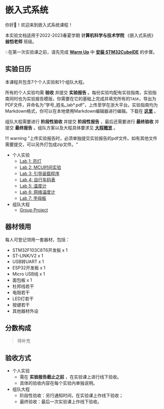 # 嵌入式系统

你好👋！欢迎来到嵌入式系统课程！

本实验文档适用于2022-2023春夏学期 **计算机科学与技术学院** 《嵌入式系统》 **翁恺老师** 班级。

💡在第一次实验课之前，请先完成 **<u>[Warm Up](warm_up.md)</u>** 中 **<u>[安装 STM32CubeIDE](warm_up.md#1-stm32cubeide-安装)</u>** 的步骤。

## 实验日历

本课程共包含7个个人实验和1个组队大程。

所有的个人实验均需 **验收** 并提交 **实验报告** 。每份实验均配有实验指南，实验指南同时也为实验报告模版，你需要在它的基础上完成并填充所有的`TASK`，导出为PDF文件，并命名为“学号_姓名_lab*.pdf”，上传至学在浙大平台。实验指南均为Markdown格式，你可以在本地使用Markdown编辑器进行编辑。下载在 **<u>[这里](download.md)</u>** 。

组队大程需要进行 **阶段性验收** 并提交 **阶段性报告** ，最后还需要进行 **最终验收** 并提交 **最终报告** 。组队方案以及大程具体要求见 **<u>[大程概览](project/project.md)</u>** 。

!!! warning "上传实验报告时，必须单独提交实验报告的pdf文件。如有其他文件需要提交，可以另外打包成zip文件。"

- 个人实验
    - [Lab 1: 亮灯](lab1/lab1.md)
    - [Lab 2: MCU时间实验](lab2/lab2.md)
    - [Lab 3: 引导装载程序](lab3/lab3.md)
    - [Lab 4: 自行车码表](lab4/lab4.md)
    - [Lab 5: 温度计](lab5/lab5.md)
    - [Lab 6: 网络温度计](lab6/lab6.md)
    - [Lab 7: 字母板](lab7/lab7.md)
- 组队大程
    - [Group Project](project.md)

## 器材领用

每人可登记领用一套器材，包括：

- STM32F103C8T6开发板 x 1
- ST-LINK/V2 x 1
- USB转UART x 1
- ESP32开发板 x 1
- Micro USB线 x 1
- 面包板 x 1
- 杜邦线若干
- 电阻若干
- LED灯若干
- 按键若干
- 其他器材外设

## 分数构成

> 待补充

## 验收方式

- 个人实验
    - 需在 **实验报告截止之前** ，在实验课上进行线下验收。
    - 具体的验收内容在每个实验内单独说明。
- 组队大程
    - 阶段性验收：另行通知时间，在实验课上作线下验收；
    - 最终验收：最后一次实验课上作线下验收。